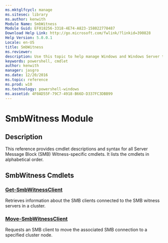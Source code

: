 ```yaml
---
ms.mktglfcycl: manage
ms.sitesec: library
ms.author: kenwith
Module Name: SmbWitness
Module Guid: EF018256-3318-4E74-A823-158022778487
Download Help Link: http://go.microsoft.com/fwlink/?linkid=390828
Help Version: 5.0.0.1
Locale: en-US
title: SmbWitness
ms.reviewer:
description: Use this topic to help manage Windows and Windows Server technologies with Windows PowerShell.
keywords: powershell, cmdlet
author: kenwith
manager: jasgro
ms.date: 12/20/2016
ms.topic: reference
ms.prod: w10
ms.technology: powershell-windows
ms.assetid: 4F0AD55F-79C7-4918-B66D-D337FC3DBB99
---
```


# SmbWitness Module
## Description
This reference provides cmdlet descriptions and syntax for all Server Message Block (SMB) Witness-specific cmdlets. It lists the cmdlets in alphabetical order.

## SmbWitness Cmdlets
### [Get-SmbWitnessClient](./Get-SmbWitnessClient.md)
Retrieves information about the SMB clients connected to the SMB witness servers in a cluster.

### [Move-SmbWitnessClient](./Move-SmbWitnessClient.md)
Requests an SMB client to move the associated SMB connection to a specified cluster node.

